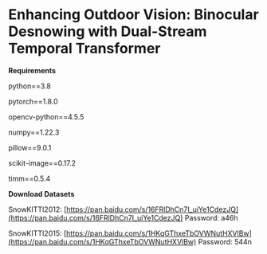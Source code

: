 # Enhancing Outdoor Vision: Binocular Desnowing with Dual-Stream Temporal Transformer

**Requirements**

python==3.8 

pytorch==1.8.0

opencv-python==4.5.5 

numpy==1.22.3 

pillow==9.0.1 

scikit-image==0.17.2 

timm==0.5.4

**Download Datasets**

SnowKITTI2012: [https://pan.baidu.com/s/16FRlDhCn7I_uiYe1CdezJQ](https://pan.baidu.com/s/16FRlDhCn7I_uiYe1CdezJQ)  Password: a46h

SnowKITTI2015: [https://pan.baidu.com/s/1HKqGThxeTbOVWNutHXVlBw](https://pan.baidu.com/s/1HKqGThxeTbOVWNutHXVlBw) Password: 544n

